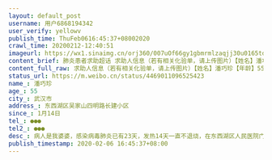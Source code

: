 ```yaml
---
layout: default_post
username: 用户6868194342
user_verify: yellowv
publish_time: ThuFeb0616:45:37+08002020
crawl_time: 20200212-12:40:51
imageurl: https://wx1.sinaimg.cn/orj360/007uOf66gy1gbmrmlzaqjj30u0165tdo.jpg,https://wx2.sinaimg.cn/orj360/007uOf66gy1gbmrmmje7fj30tz1917em.jpg,https://wx1.sinaimg.cn/orj360/007uOf66gy1gbmrmoak2mj30yi1pc4qw.jpg,https://wx3.sinaimg.cn/orj360/007uOf66gy1gbmrmpmw9aj30aq073mxt.jpg,https://wx1.sinaimg.cn/orj360/007uOf66gy1gbmrmpwb00j30c107sdgp.jpg
content_brief: 肺炎患者求助超话 求助人信息（若有相关化验单，请上传图片）【姓名】潘巧珍【年龄】55【所在城市】武汉市【所在小区、社区】东西湖区吴家山四明路长建小区【患病时间】1月14日【联系方式】●●●【其他紧急联系人】●●●【病情描述】 病人是我婆婆，感染病毒肺炎已有23天，发 ...全文
content_full_raw: 求助人信息（若有相关化验单，请上传图片）【姓名】潘巧珍【年龄】55【所在城市】武汉市【所在小区、社区】东西湖区吴家山四明路长建小区【患病时间】1月14日【联系方式】●●●【其他紧急联系人】●●●【病情描述】病人是我婆婆，感染病毒肺炎已有23天，发热14天一直不退烧，在东西湖区人民医院门诊打针已有12天，现在病情持续恶化，肺部CT诊断：肺窗布满玻璃样淡薄影及斑片状高密度影、范围扩大、密度变实。病人全身酸痛、呼吸困难、生活不能自理，医院不收治不确诊，我们也知道现在非常时期床位紧张，但是我婆婆性命危在旦夕，十分痛苦，求大家帮帮忙吧！家中还有一岁多的小孩，我们也是实在没办法了，不能眼睁睁看着老人家这么痛苦呀再次恳求大家帮帮忙吧！@人民日报@侠客岛
status_url: https://m.weibo.cn/status/4469011096525423
name_: 潘巧珍
age_: 55
city_: 武汉市
address_: 东西湖区吴家山四明路长建小区
since_: 1月14日
tel_: ●●●
tel2_: ●●●
desc_: 病人是我婆婆，感染病毒肺炎已有23天，发热14天一直不退烧，在东西湖区人民医院门诊打针已有12天，现在病情持续恶化，肺部CT诊断肺窗布满玻璃样淡薄影及斑片状高密度影、范围扩大、密度变实。病人全身酸痛、呼吸困难、生活不能自理，医院不收治不确诊，我们也知道现在非常时期床位紧张，但是我婆婆性命危在旦夕，十分痛苦，求大家帮帮忙吧！家中还有一岁多的小孩，我们也是实在没办法了，不能眼睁睁看着老人家这么痛苦呀再次恳求大家帮帮忙吧！@人民日报@侠客岛
publish_timestamp: 2020-02-06 16:45:37+08:00
---
```

